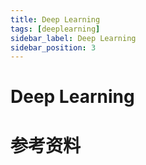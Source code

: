 ```yaml
---
title: Deep Learning
tags: [deeplearning]
sidebar_label: Deep Learning
sidebar_position: 3
---
```


# Deep Learning

# 参考资料